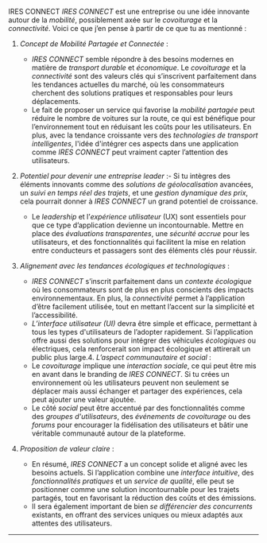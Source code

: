 IRES CONNECT 
*IRES CONNECT*  est  une entreprise ou une idée innovante autour de la *mobilité*, possiblement axée sur le *covoiturage* et la *connectivité*. Voici ce que j’en pense à partir de ce que tu as mentionné :

1. *Concept de Mobilité Partagée et Connectée* :
   - *IRES CONNECT* semble répondre à des besoins modernes en matière de *transport durable* et *économique*. Le *covoiturage* et la *connectivité* sont des valeurs clés qui s’inscrivent parfaitement dans les tendances actuelles du marché, où les consommateurs cherchent des solutions pratiques et responsables pour leurs déplacements.
   - Le fait de proposer un service qui favorise la *mobilité partagée* peut réduire le nombre de voitures sur la route, ce qui est bénéfique pour l’environnement tout en réduisant les coûts pour les utilisateurs. En plus, avec la tendance croissante vers des *technologies de transport intelligentes*, l'idée d'intégrer ces aspects dans une application comme *IRES CONNECT* peut vraiment capter l’attention des utilisateurs.

2. *Potentiel pour devenir une entreprise leader* :- Si tu intègres des éléments innovants comme des *solutions de géolocalisation* avancées, un *suivi en temps réel des trajets*, et une *gestion dynamique des prix*, cela pourrait donner à *IRES CONNECT* un grand potentiel de croissance.
   - Le *leadership* et l’*expérience utilisateur* (UX) sont essentiels pour que ce type d’application devienne un incontournable. Mettre en place des *évaluations transparentes*, une *sécurité accrue* pour les utilisateurs, et des fonctionnalités qui facilitent la mise en relation entre conducteurs et passagers sont des éléments clés pour réussir.

3. *Alignement avec les tendances écologiques et technologiques* :
   - *IRES CONNECT* s’inscrit parfaitement dans un *contexte écologique* où les consommateurs sont de plus en plus conscients des impacts environnementaux. En plus, la *connectivité* permet à l’application d’être facilement utilisée, tout en mettant l’accent sur la simplicité et l’accessibilité.
   - *L’interface utilisateur (UI)* devra être simple et efficace, permettant à tous les types d'utilisateurs de l’adopter rapidement. Si l’application offre aussi des solutions pour intégrer des véhicules *écologiques* ou électriques, cela renforcerait son impact écologique et attirerait un public plus large.4. *L’aspect communautaire et social* :
   - Le *covoiturage* implique une *interaction sociale*, ce qui peut être mis en avant dans le branding de *IRES CONNECT*. Si tu crées un environnement où les utilisateurs peuvent non seulement se déplacer mais aussi échanger et partager des expériences, cela peut ajouter une valeur ajoutée.
   - Le côté *social* peut être accentué par des fonctionnalités comme des *groupes d'utilisateurs*, des *événements de covoiturage* ou des *forums* pour encourager la fidélisation des utilisateurs et bâtir une véritable communauté autour de la plateforme.

5. *Proposition de valeur claire* :
   - En résumé, *IRES CONNECT* a un concept solide et aligné avec les besoins actuels. Si l’application combine une *interface intuitive*, des *fonctionnalités pratiques* et un *service de qualité*, elle peut se positionner comme une solution incontournable pour les trajets partagés, tout en favorisant la réduction des coûts et des émissions.
   - Il sera également important de bien *se différencier des concurrents* existants, en offrant des services uniques ou mieux adaptés aux attentes des utilisateurs.

---
